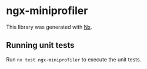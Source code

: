 # ngx-miniprofiler

This library was generated with [Nx](https://nx.dev).

## Running unit tests

Run `nx test ngx-miniprofiler` to execute the unit tests.
